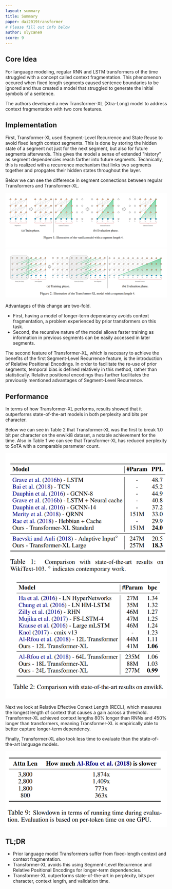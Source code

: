 ```yaml
---
layout: summary
title: Summary
paper: dai2019transformer
# Please fill out info below
author: slycane9
score: 9
---
```


## Core Idea

For language modeling, regular RNN and LSTM transformers of the time struggled with a concept called context fragmentation.  This phenomenon occured when fixed length segments caused sentence boundaries to be ignored and thus created a model that struggled to generate the initial symbols of a sentence.


The authors developed a new Transformer-XL (Xtra-Long) model to address context fragmentation with two core features. 

## Implementation

First, Transformer-XL used Segment-Level Recurrence and State Reuse to avoid fixed length context segments.  This is done by storing the hidden state of a segment not just for the next segment, but also for future segments afterwards.  This gives the model a sense of extended "history" as segment dependencies reach farther into future segments.  Technically, this is realized with a recurrence mechanism that links two segments together and propgates their hidden states throughout the layer.


Below we can see the difference in segment connections between regular Transformers and Transformer-XL.

![norecurrence](dai2019transformer_1a.png)
![recurrence](dai2019transformer_1b.png)


Advantages of this change are two-fold.  
* First, having a model of longer-term dependancy avoids context fragmentation, a problem experienced by prior transformers on this task.  
* Second, the recursive nature of the model allows faster training as information in previous segments can be easily accessed in later segments.


The second feature of Transformer-XL, which is necesary to achieve the benefits of the first Segment-Level Recurrence feature, is the introduction of Relative Positional Encodings.  In order to facilitate the re-use of prior segments, temporal bias is defined relatively in this method, rather than statistically.  Relative positional encodings thus further facilitates the previously mentioned advantages of Segment-Level Recurrence.


## Performance

In terms of how Transformer-XL performs, results showed that it outperforms state-of-the-art models in both perplexity and bits per character.  


Below we can see in Table 2 that Transformer-XL was the first to break 1.0 bit per character on the enwiki8 dataset, a notable achievement for the time.  Also in Table 1 we can see that Transformer-XL has reduced perplexity to SoTA with a comparable parameter count.

![result1](dai2019transformer_1c.png)


Next we look at Relative Effective Conext Length (RECL), which measures the longest length of context that causes a gain across a threshold.  Transformer-XL achieved context lengths 80% longer than RNNs and 450% longer than transformers, meaning Transformer-XL is empirically able to better capture longer-term dependency.


Finally, Transformer-XL also took less time to evaluate than the state-of-the-art language models.

![result2](dai2019transformer_1d.png)


## TL;DR
* Prior language model Transformers suffer from fixed-length context and context fragmentation.
* Transformer-XL avoids this using Segment-Level Recurrence and Relative Positional Encodings for longer-term dependencies.
* Transformer-XL outperforms state-of-the-art in perplexity, bits per character, context length, and validation time.
